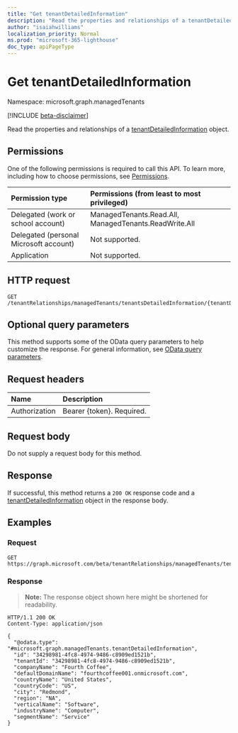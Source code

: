 ```yaml
---
title: "Get tenantDetailedInformation"
description: "Read the properties and relationships of a tenantDetailedInformation object."
author: "isaiahwilliams"
localization_priority: Normal
ms.prod: "microsoft-365-lighthouse"
doc_type: apiPageType
---
```


# Get tenantDetailedInformation
Namespace: microsoft.graph.managedTenants

[!INCLUDE [beta-disclaimer](../../includes/beta-disclaimer.md)]

Read the properties and relationships of a [tenantDetailedInformation](../resources/managedtenants-tenantdetailedinformation.md) object.

## Permissions
One of the following permissions is required to call this API. To learn more, including how to choose permissions, see [Permissions](/graph/permissions-reference).

|Permission type|Permissions (from least to most privileged)|
|:---|:---|
|Delegated (work or school account)|ManagedTenants.Read.All, ManagedTenants.ReadWrite.All|
|Delegated (personal Microsoft account)|Not supported.|
|Application|Not supported.|

## HTTP request

<!-- {
  "blockType": "ignored"
}
-->
``` http
GET /tenantRelationships/managedTenants/tenantsDetailedInformation/{tenantDetailedInformationId}
```

## Optional query parameters
This method supports some of the OData query parameters to help customize the response. For general information, see [OData query parameters](/graph/query-parameters).

## Request headers
|Name|Description|
|:---|:---|
|Authorization|Bearer {token}. Required.|

## Request body
Do not supply a request body for this method.

## Response

If successful, this method returns a `200 OK` response code and a [tenantDetailedInformation](../resources/managedtenants-tenantdetailedinformation.md) object in the response body.

## Examples

### Request
<!-- {
  "blockType": "request",
  "name": "get_tenantdetailedinformation"
}
-->
``` http
GET https://graph.microsoft.com/beta/tenantRelationships/managedTenants/tenantsDetailedInformation/{tenantDetailedInformationId}
```


### Response
>**Note:** The response object shown here might be shortened for readability.
<!-- {
  "blockType": "response",
  "truncated": true,
  "@odata.type": "microsoft.graph.managedTenants.tenantDetailedInformation"
}
-->
``` http
HTTP/1.1 200 OK
Content-Type: application/json

{
  "@odata.type": "#microsoft.graph.managedTenants.tenantDetailedInformation",
  "id": "34298981-4fc8-4974-9486-c8909ed1521b",
  "tenantId": "34298981-4fc8-4974-9486-c8909ed1521b",
  "companyName": "Fourth Coffee",
  "defaultDomainName": "fourthcoffee001.onmicrosoft.com",
  "countryName": "United States",
  "countryCode": "US",
  "city": "Redmond",
  "region": "NA",
  "verticalName": "Software",
  "industryName": "Computer",
  "segmentName": "Service"
}
```
